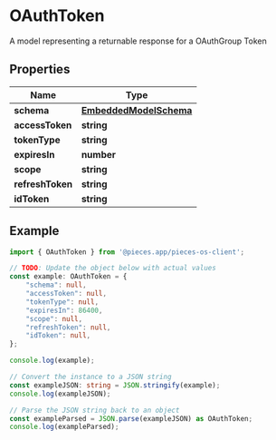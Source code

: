 
# OAuthToken

A model representing a returnable response for a OAuthGroup Token

## Properties

Name | Type
------------ | -------------
**schema** | [**EmbeddedModelSchema**](EmbeddedModelSchema)
**accessToken** | **string**
**tokenType** | **string**
**expiresIn** | **number**
**scope** | **string**
**refreshToken** | **string**
**idToken** | **string**

## Example

```typescript
import { OAuthToken } from '@pieces.app/pieces-os-client';

// TODO: Update the object below with actual values
const example: OAuthToken = {
    "schema": null,
    "accessToken": null,
    "tokenType": null,
    "expiresIn": 86400,
    "scope": null,
    "refreshToken": null,
    "idToken": null,
};

console.log(example);

// Convert the instance to a JSON string
const exampleJSON: string = JSON.stringify(example);
console.log(exampleJSON);

// Parse the JSON string back to an object
const exampleParsed = JSON.parse(exampleJSON) as OAuthToken;
console.log(exampleParsed);
```


